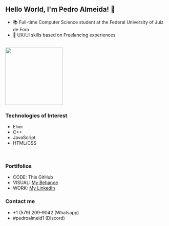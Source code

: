 ## Hello World, I'm Pedro Almeida! 👋

- 📚 Full-time Computer Science student at the Federal University of Juiz de Fora
- 🎨 UX/UI skills based on Freelancing experiences

<br>

<img height="180em" src="https://github-readme-stats.vercel.app/api/top-langs/?username=pedroalmeid&layout=compact&langs_count=7&theme=slateorange"/>

<br>

### Technologies of Interest
 - Elixir
 - C++
 - JavaScript
 - HTML/CSS

<br>

### Portifolios

- CODE: This GitHub
- VISUAL: [My Behance](https://behance.net/pedroalmeida58)
- WORK: [My LinkedIn](https://www.linkedin.com/in/pedro-jos%C3%A9-almeida-6a8120220/)

### Contact me

- +1 (579) 209-9042 (Whatsapp)
- #pedroalmeid1 (Discord)
